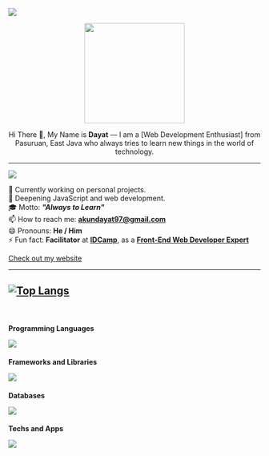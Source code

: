 ![](https://komarev.com/ghpvc/?username=profdayat&color=000000&label=Profile+Visit's)
<p align="center">
  <img src="https://lh3.googleusercontent.com/d/1QlUM9cQnOO5nKqZSZHEi4KpsdXWktgvG" width="200" />
</p>

<p align="center"> Hi There 👋, My Name is <strong>Dayat</strong> — I am a [Web Development Enthusiast] from Pasuruan, East Java who always tries to learn new things in the world of technology.
</p>

---
![](https://img.shields.io/badge/About%20-Me-blue) 
<br/>

🔭 Currently working on personal projects.
<br/>
🌱 Deepening JavaScript and web development.
<br/>
🎓 Motto: **_"Always to Learn"_**
<br/>
📫 How to reach me: **[akundayat97@gmail.com](mailto:akundayat97@gmail.com)**
<br/>
😄 Pronouns: **He / Him**
<br/>
⚡ Fun fact: **Facilitator** at **[IDCamp](https://idcamp.indosatooredoo.com/)**, as a **[Front-End Web Developer Expert](https://www.dicoding.com/academies/219)**

[Check out my website](https://profdayat.my.id/)

---
[![Top Langs](https://github-readme-stats.vercel.app/api/top-langs/?username=profdayat&layout=compact)](https://github.com/anuraghazra/github-readme-stats)
---
<br/>
<p>
  <h4>Programming Languages</p>
  <img src="https://skillicons.dev/icons?i=js,dotnet,py,php,java,dart&perline=5" />
  <br/>
  <h4>Frameworks and Libraries</p>
  <img src="https://skillicons.dev/icons?i=npm,express,react,laravel,bootstrap,jquery,tailwindcss,materialui,gatsby,webpack,flutter&perline=5" />
  <br/>
  <h4>Databases</p>
  <img src="https://skillicons.dev/icons?i=mysql,firebase,mongodb,sqlite,postgres&perline=5" />
  <br/>
  <h4>Techs and Apps</p>
  <img src="https://skillicons.dev/icons?i=git,github,nodejs,vscode,visualstudio,sublime,notion,codepen,bash,gcp,netlify,postman&perline=5" />

</p>
<br/>
